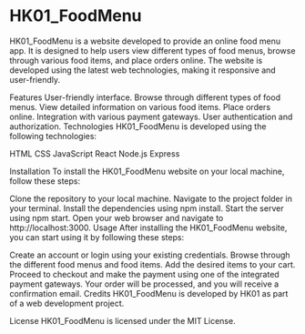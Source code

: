 # HK01_FoodMenu

HK01_FoodMenu is a website developed to provide an online food menu app. It is designed to help users view different types of food menus, browse through various food items, and place orders online. The website is developed using the latest web technologies, making it responsive and user-friendly.

Features
User-friendly interface.
Browse through different types of food menus.
View detailed information on various food items.
Place orders online.
Integration with various payment gateways.
User authentication and authorization.
Technologies
HK01_FoodMenu is developed using the following technologies:

HTML
CSS
JavaScript
React
Node.js
Express

Installation
To install the HK01_FoodMenu website on your local machine, follow these steps:

Clone the repository to your local machine.
Navigate to the project folder in your terminal.
Install the dependencies using npm install.
Start the server using npm start.
Open your web browser and navigate to http://localhost:3000.
Usage
After installing the HK01_FoodMenu website, you can start using it by following these steps:

Create an account or login using your existing credentials.
Browse through the different food menus and food items.
Add the desired items to your cart.
Proceed to checkout and make the payment using one of the integrated payment gateways.
Your order will be processed, and you will receive a confirmation email.
Credits
HK01_FoodMenu is developed by HK01 as part of a web development project.

License
HK01_FoodMenu is licensed under the MIT License.
